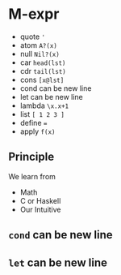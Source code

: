 # M-expr

- quote `'`
- atom `A?(x)`
- null `Nil?(x)`
- car `head(lst)`
- cdr `tail(lst)`
- cons `[x@lst]`
- cond can be new line
- let can be new line
- lambda `\x.x+1`
- list `[ 1 2 3 ]`
- define `=`
- apply `f(x)`

## Principle

We learn from

- Math
- C or Haskell
- Our Intuitive

## `cond` can be new line

## `let` can be new line
